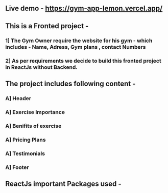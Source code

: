 ## Live demo - https://gym-app-lemon.vercel.app/

## This is a Fronted project - 
### 1] The Gym Owner require the website for his gym - which includes - Name, Adress, Gym plans , contact Numbers
### 2] As per requirements we decide to build this fronted project in ReactJs without Backend.
## The project includes following content - 
### A] Header
### A] Exercise Importance
### A] Benifits of exercise
### A] Pricing Plans
### A] Testimonials
### A] Footer

## ReactJs important Packages used -


